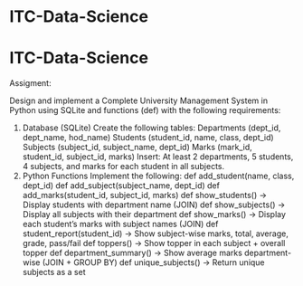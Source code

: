 ﻿# ITC-Data-Science
# ITC-Data-Science

Assigment:

Design and implement a Complete University Management System in Python using SQLite and functions (def) with the following requirements:
1. Database (SQLite)
Create the following tables:
Departments (dept_id, dept_name, hod_name)
Students (student_id, name, class, dept_id)
Subjects (subject_id, subject_name, dept_id)
Marks (mark_id, student_id, subject_id, marks)
Insert:
At least 2 departments, 5 students, 4 subjects, and marks for each student in all subjects.
2. Python Functions
Implement the following:
def add_student(name, class, dept_id)
def add_subject(subject_name, dept_id)
def add_marks(student_id, subject_id, marks)
def show_students() → Display students with department name (JOIN)
def show_subjects() → Display all subjects with their department
def show_marks() → Display each student’s marks with subject names (JOIN)
def student_report(student_id) → Show subject-wise marks, total, average, grade, pass/fail
def toppers() → Show topper in each subject + overall topper
def department_summary() → Show average marks department-wise (JOIN + GROUP BY)
def unique_subjects() → Return unique subjects as a set
